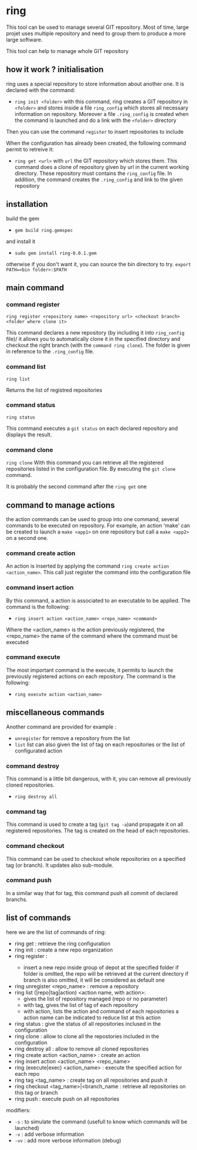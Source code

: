 # ring

This tool can be used to manage several GIT repository.
Most of time, large projet uses multiple repository and
need to group them to produce a more large software.

This tool can help to manage whole GIT repository

## how it work ? initialisation

ring uses a special repository to store information about another one.
It is declared with the command:
 - `ring init <folder>`
with this command, ring creates a GIT repository in `<folder>` and stores inside
a file `ring_config` which stores all necessary information on repository.
Moreover a file `.ring_config` is created when the command is launched and do a link
with the `<folder>` directory

Then you can use the command `register` to insert repositories to include

When the configuration has already been created, the following command permit to retreive
it:
 - `ring get <url>`
 with `url` the GIT repository which stores them.
This command does a clone of repository given by url in the current working directory.
These repository must contains the `ring_config` file. In addition, the command creates the
`.ring_config` and link to the given repository

## installation

build the gem
 - `gem build ring.gemspec`

and install it
 - `sudo gem install ring-0.0.1.gem`

otherwise if you don't want it, you can source the bin directory to try. `export PATH=<bin folder>:$PATH`

## main command

### command register

`ring register <repository name> <repository url> <checkout branch> <folder where clone it>`

This command declares a new repository (by including it into `ring_config` file)/
it allows you to automatically clone it in the specified directory and checkout the right branch
(with the `command ring clone`).
The folder is given in reference to the `.ring_config` file.

### command list

`ring list`

Returns the list of registred repositories

### command status

`ring status`

This command executes a `git status` on each declared repository and displays the result.

### command clone

`ring clone`
With this command you can retrieve all the registered repositories listed in the configuration file.
By executing the `git clone` command.

It is probably the second command after the `ring get` one

## command to manage actions

the action commands can be used to group into one command, several commands to be executed on repository.
For example, an action 'make' can be created to launch a `make <app1>` on one repository but call a `make <app2>`
on a second one.

### command create action

An action is inserted by applying the command `ring create action <action_name>`. This call just register the command into the configuration file

### command insert action

By this command, a action is associated to an executable to be applied. The command is the following:
 - `ring insert action <action_name> <repo_name> <command>`

Where the <action_name> is the action previously registered, the <repo_name> the name of the command where the command must be executed

### command execute

The most important command is the execute, it permits to launch the previously registered actions on each repository. The command is the following:
- `ring execute action <action_name>`

## miscellaneous commands

Another command are provided for example :
 - `unregister` for remove a repository from the list
 - `list` list can also given the list of tag on each repositories or the list of configurated action

### command destroy

This command is a little bit dangerous, with it, you can remove all previously cloned repositories.
- `ring destroy all`

### command tag

This command is used to create a tag (`git tag -a`)and propagate it on all registered repositories.
The tag is created on the head of each repositories.

### command checkout

This command can be used to checkout whole repositories on a specified tag (or branch).
It updates also sub-module.

### command push

In a similar way that for tag, this command push all commit of declared branchs.

## list of commands

here we are the list of commands of ring:
 - ring get <url> : retrieve the ring configuration
 - ring init <folder> : create a new repo organization
 - ring register <name> <url> <branch> <folder> :
    - insert a new repo inside group of depot at the specified folder
        if folder is omitted, the repo will be retrieved at the current directory
        if branch is also omitted, it will be considered as default one
 - ring unregister <repo_name> : remove a repository
 - ring list (|repo|tag|action) <action name, with action>:
    - gives the list of repository managed (repo or no parameter)
    - with tag, gives the list of tag of each repository
    - with action, lists the action and command of each repositories
        a action name can be indicated to reduce list at this action
 - ring status : give the status of all repositories inclused in the configuration
 - ring clone : allow to clone all the repostories included in the configuration
 - ring destroy all : allow to remove all cloned repositories
 - ring create action <action_name> : create an action
 - ring insert action <action_name> <repo_name> <commands>
 - ring (execute|exec) <action_name> : execute the specified action for each repo
 - ring tag <tag_name> <msg>: create tag on all repositories and push it
 - ring checkout <tag_name>|<branch_name : retrieve all repositories on this tag or branch
 - ring push : execute push on all repositories

 modifiers:

 - `-s` : to simulate the command (usefull to know which commands will be launched)
 - `-v` : add verbose information
 - `-vv` : add more verbose information (debug)
